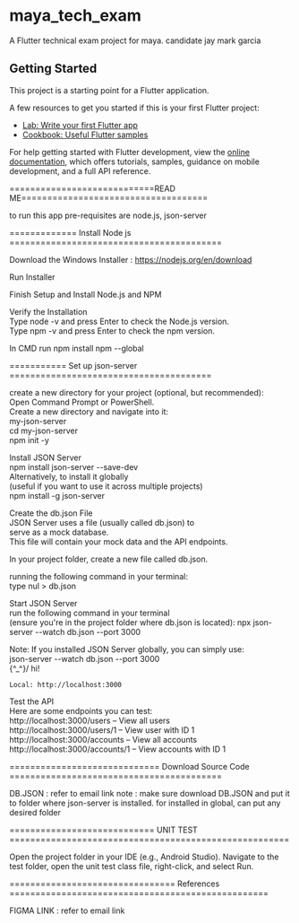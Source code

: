 # maya_tech_exam

A  Flutter technical exam project for maya. candidate jay mark garcia

## Getting Started

This project is a starting point for a Flutter application.

A few resources to get you started if this is your first Flutter project:

- [Lab: Write your first Flutter app](https://docs.flutter.dev/get-started/codelab)
- [Cookbook: Useful Flutter samples](https://docs.flutter.dev/cookbook)

For help getting started with Flutter development, view the
[online documentation](https://docs.flutter.dev/), which offers tutorials,
samples, guidance on mobile development, and a full API reference.


============================READ ME====================================	 
									 
to run this app pre-requisites are node.js, json-server			 
									  
============= Install Node js =========================================		
									  
Download the Windows Installer : https://nodejs.org/en/download		 
									
Run Installer								
									
Finish Setup and Install Node.js and NPM				 
									
Verify the Installation							 
	Type node -v and press Enter to check the Node.js version.	 
	Type npm -v and press Enter to check the npm version.		 
									
In CMD run npm install npm --global					
									
=========== Set up json-server =======================================	
									
create a new directory for your project (optional, but recommended):	
Open Command Prompt or PowerShell.					
Create a new directory and navigate into it:				
	my-json-server							
	cd my-json-server					
	npm init -y							
									
Install JSON Server							
	npm install json-server --save-dev				
Alternatively, to install it globally 					
(useful if you want to use it across multiple projects)			
	npm install -g json-server					
									
Create the db.json File							
JSON Server uses a file (usually called db.json) to 			
serve as a mock database. 						
This file will contain your mock data and the API endpoints.		
									
In your project folder, create a new file called db.json.		
									
running the following command in your terminal:				
	type nul > db.json						
									
Start JSON Server							
run the following command in your terminal 				
	(ensure you're in the project folder where db.json is located):	
	npx json-server --watch db.json --port 3000			
									
Note: If you installed JSON Server globally, you can simply use:	
	json-server --watch db.json --port 3000				
	\{^_^}/ hi!							
									
	Local: http://localhost:3000					
									
Test the API								
Here are some endpoints you can test:					
http://localhost:3000/users – View all users				
http://localhost:3000/users/1 – View user with ID 1			
http://localhost:3000/accounts – View all accounts			
http://localhost:3000/accounts/1 – View accounts with ID 1		
									


============================= Download Source Code =========================================

DB.JSON : refer to email link
	note : make sure download DB.JSON and put it to folder where json-server is installed.
	for installed in global, can put any desired folder

============================ UNIT TEST ======================================================

Open the project folder in your IDE (e.g., Android Studio).
Navigate to the test folder, open the unit test class file, right-click, and select Run.


================================ References ==================================================

FIGMA LINK : refer to email link

